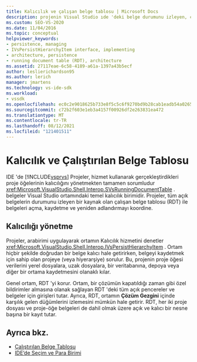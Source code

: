 ```yaml
---
title: Kalıcılık ve çalışan belge tablosu | Microsoft Docs
description: projenin Visual Studio ıde 'deki belge durumunu izleyen, çalışan belge tablosunda belge açma, kaydetme ve yeniden adlandırmayı nasıl koordine edin.
ms.custom: SEO-VS-2020
ms.date: 11/04/2016
ms.topic: conceptual
helpviewer_keywords:
- persistence, managing
- IVsPersistHierarchyItem interface, implementing
- architecture, persistence
- running document table (RDT), architecture
ms.assetid: 27117eae-6c58-4189-a61a-1397a43b5ecf
author: leslierichardson95
ms.author: lerich
manager: jmartens
ms.technology: vs-ide-sdk
ms.workload:
- vssdk
ms.openlocfilehash: ec0c2e9018625b733e8f5c5c6f9270bd9b28cab1eadb54a026562d798b54ec74
ms.sourcegitcommit: c72b2f603e1eb3a4157f00926df2e263831ea472
ms.translationtype: MT
ms.contentlocale: tr-TR
ms.lasthandoff: 08/12/2021
ms.locfileid: "121401511"
---
```

# <a name="persistence-and-the-running-document-table"></a>Kalıcılık ve Çalıştırılan Belge Tablosu
IDE 'de [!INCLUDE[vsprvs](../../code-quality/includes/vsprvs_md.md)] Projeler, hizmet kullanarak gerçekleştirdikleri proje öğelerinin kalıcılığını yönetmekten tamamen sorumludur <xref:Microsoft.VisualStudio.Shell.Interop.SVsRunningDocumentTable> . belgeler Visual Studio ortamındaki temel kalıcılık birimidir. Projeler, tüm açık belgelerin durumunu izleyen bir kaynak olan çalışan belge tablosu (RDT) ile belgeleri açma, kaydetme ve yeniden adlandırmayı koordine.

## <a name="managing-persistence"></a>Kalıcılığı yönetme
 Projeler, arabirimi uygulayarak ortamın Kalıcılık hizmetini denetler <xref:Microsoft.VisualStudio.Shell.Interop.IVsPersistHierarchyItem> . Ortam hiçbir şekilde doğrudan bir belge kalıcı hale getirirken, belgeyi kaydetmek için sahip olan projeye (veya hiyerarşiye) sorulur. Bu, projenin proje öğesi verilerini yerel dosyalara, uzak dosyalara, bir veritabanına, depoya veya diğer bir ortama kaydetmesini olanaklı kılar.

 Genel ortam, RDT 'yi korur. Ortam, bir çözümün kapatıldığı zaman gibi özel bildirimler almasına olanak sağlayan RDT 'deki tüm açık pencereler ve belgeler için girişleri tutar. Ayrıca, RDT, ortamın **Çözüm Gezgini** içinde karşılık gelen düğümlerini izlemesini mümkün hale getirir. RDT, her iki proje dosyası ve proje-öğe belgeleri de dahil olmak üzere açık ve kalıcı bir nesne başına bir kayıt tutar.

## <a name="see-also"></a>Ayrıca bkz.
- [Çalıştırılan Belge Tablosu](../../extensibility/internals/running-document-table.md)
- [IDE’de Seçim ve Para Birimi](../../extensibility/internals/selection-and-currency-in-the-ide.md)
